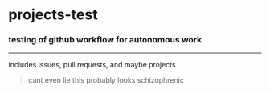 # projects-test
### testing of github workflow for autonomous work
---
includes issues, pull requests, and maybe projects


> cant even lie this probably looks schizophrenic
